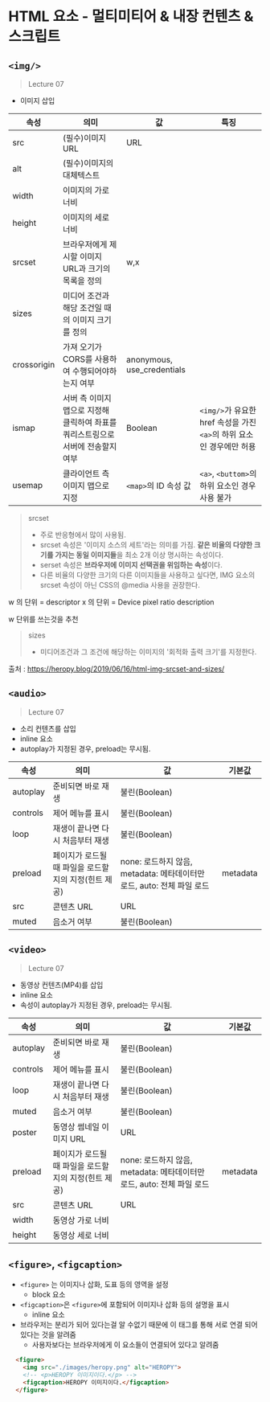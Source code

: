 # HTML 요소 - 멀티미티어 & 내장 컨텐츠 & 스크립트

## `<img/>`
> Lecture 07
- 이미지 삽입

|속성|의미|값|특징|
|-|-|-|-|
|src|(필수)이미지 URL|URL|
|alt|(필수)이미지의 대체텍스트|
|width|이미지의 가로 너비|
|height|이미지의 세로 너비|
|srcset|브라우저에게 제시할 이미지 URL과 크기의 목록을 정의|w,x|
|sizes|미디어 조건과 해당 조건일 때의 이미지 크기를 정의|
|crossorigin|가져 오기가 CORS를 사용하여 수행되어야하는지 여부|anonymous, use_credentials|
|ismap|서버 측 이미지 맵으로 지정해 클릭하여 좌표를 쿼리스트링으로 서버에 전송할지 여부|Boolean|`<img/>`가 유요한 href 속성을 가진 `<a>`의 하위 요소인 경우에만 허용|
|usemap|클라이언트 측 이미지 맵으로 지정|`<map>`의 ID 속성 값|`<a>`, `<buttom>`의 하위 요소인 경우 사용 불가|

> srcset
> - 주로 반응형에서 많이 사용됨.
> - srcset 속성은 '이미지 소스의 세트'라는 의미를 가짐. <b>같은 비율의 다양한 크기를 가지는 동일 이미지들</b>을 최소 2개 이상 명시하는 속성이다.
> - serset 속성은 <b>브라우저에 이미지 선택권을 위임하는 속성</b>이다.
> - 다른 비율의 다양한 크기의 다른 이미지들을 사용하고 싶다면, IMG 요소의 srcset 속성이 아닌 CSS의 @media 사용을 권장한다. 

w 의 단위 = descriptor 
x 의 단위 = Device pixel ratio description 

w 단위를 쓰는것을 추천


> sizes
> - 미디어조건과 그 조건에 해당하는 이미지의 '회적화 출력 크기'를 지정한다. 

출처 : https://heropy.blog/2019/06/16/html-img-srcset-and-sizes/

## `<audio>`
> Lecture 07
- 소리 컨텐츠를 삽입
- inline 요소
- autoplay가 지정된 경우, preload는 무시됨.

|속성|	의미|	값|	기본값|
|-|-|-|-|
|autoplay|	준비되면 바로 재생|	불린(Boolean)| |	
|controls|	제어 메뉴를 표시|	불린(Boolean)| |	
|loop|	재생이 끝나면 다시 처음부터 재생|	불린(Boolean)| |	
|preload|	페이지가 로드될 때 파일을 로드할지의 지정(힌트 제공)|	none: 로드하지 않음, metadata: 메타데이터만 로드, auto: 전체 파일 로드|	metadata|
|src|콘텐츠 URL|	URL	| |
|muted|	음소거 여부|	불린(Boolean)| |

## `<video>`
> Lecture 07
- 동영상 컨텐츠(MP4)를 삽입
- inline 요소
- 속성이 autoplay가 지정된 경우, preload는 무시됨.

|속성|	의미|	값|	기본값|
|-|-|-|-|
|autoplay|	준비되면 바로 재생|	불린(Boolean)| |	
|controls|	제어 메뉴를 표시|	불린(Boolean)| |	
|loop|	재생이 끝나면 다시 처음부터 재생|	불린(Boolean)| |	
|muted| 음소거 여부 | 불린(Boolean) | |
|poster| 동영상 썸네일 이미지 URL | URL | |
|preload|	페이지가 로드될 때 파일을 로드할지의 지정(힌트 제공)|	none: 로드하지 않음, metadata: 메타데이터만 로드, auto: 전체 파일 로드|	metadata|
|src|콘텐츠 URL|	URL	| |
|width| 동영상 가로 너비| | |
|height| 동영상 세로 너비| | |

## `<figure>`, `<figcaption>`
- `<figure>` 는 이미지나 삽화, 도표 등의 영역을 설정
  - block 요소
- `<figcaption>`은 `<figure>`에 포함되어 이미지나 삽화 등의 설명을 표시
  - inline 요소
- 브라우저는 분리가 되어 있다는걸 알 수없기 때문에 이 태그를 통해 서로 연결 되어 있다는 것을 알려줌
  - 사용자보다는 브라우저에게 이 요소들이 연결되어 있다고 알려줌  
  
```html
  <figure>
    <img src="./images/heropy.png" alt="HEROPY">
    <!-- <p>HEROPY 이미지이다.</p> -->
    <figcaption>HEROPY 이미지이다.</figcaption>
  </figure>
```

